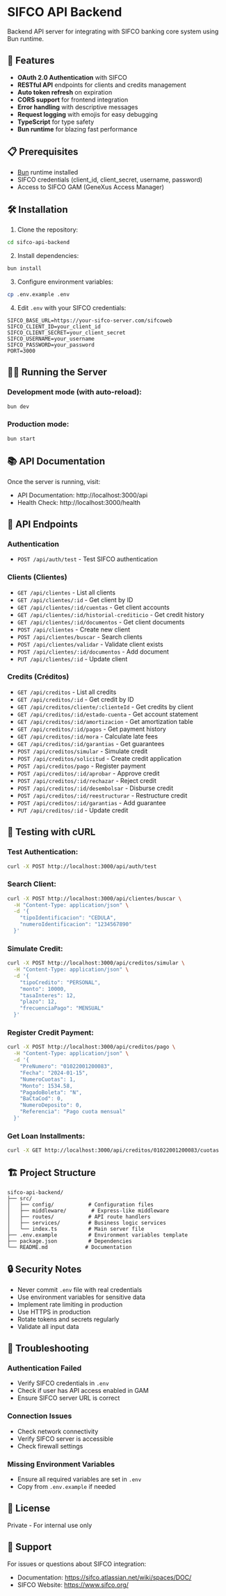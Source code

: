 # SIFCO API Backend

Backend API server for integrating with SIFCO banking core system using Bun runtime.

## 🚀 Features

- **OAuth 2.0 Authentication** with SIFCO
- **RESTful API** endpoints for clients and credits management
- **Auto token refresh** on expiration
- **CORS support** for frontend integration
- **Error handling** with descriptive messages
- **Request logging** with emojis for easy debugging
- **TypeScript** for type safety
- **Bun runtime** for blazing fast performance

## 📋 Prerequisites

- [Bun](https://bun.sh/) runtime installed
- SIFCO credentials (client_id, client_secret, username, password)
- Access to SIFCO GAM (GeneXus Access Manager)

## 🛠️ Installation

1. Clone the repository:
```bash
cd sifco-api-backend
```

2. Install dependencies:
```bash
bun install
```

3. Configure environment variables:
```bash
cp .env.example .env
```

4. Edit `.env` with your SIFCO credentials:
```env
SIFCO_BASE_URL=https://your-sifco-server.com/sifcoweb
SIFCO_CLIENT_ID=your_client_id
SIFCO_CLIENT_SECRET=your_client_secret
SIFCO_USERNAME=your_username
SIFCO_PASSWORD=your_password
PORT=3000
```

## 🏃‍♂️ Running the Server

### Development mode (with auto-reload):
```bash
bun dev
```

### Production mode:
```bash
bun start
```

## 📚 API Documentation

Once the server is running, visit:
- API Documentation: http://localhost:3000/api
- Health Check: http://localhost:3000/health

## 🔗 API Endpoints

### Authentication
- `POST /api/auth/test` - Test SIFCO authentication

### Clients (Clientes)
- `GET /api/clientes` - List all clients
- `GET /api/clientes/:id` - Get client by ID
- `GET /api/clientes/:id/cuentas` - Get client accounts
- `GET /api/clientes/:id/historial-crediticio` - Get credit history
- `GET /api/clientes/:id/documentos` - Get client documents
- `POST /api/clientes` - Create new client
- `POST /api/clientes/buscar` - Search clients
- `POST /api/clientes/validar` - Validate client exists
- `POST /api/clientes/:id/documentos` - Add document
- `PUT /api/clientes/:id` - Update client

### Credits (Créditos)
- `GET /api/creditos` - List all credits
- `GET /api/creditos/:id` - Get credit by ID
- `GET /api/creditos/cliente/:clienteId` - Get credits by client
- `GET /api/creditos/:id/estado-cuenta` - Get account statement
- `GET /api/creditos/:id/amortizacion` - Get amortization table
- `GET /api/creditos/:id/pagos` - Get payment history
- `GET /api/creditos/:id/mora` - Calculate late fees
- `GET /api/creditos/:id/garantias` - Get guarantees
- `POST /api/creditos/simular` - Simulate credit
- `POST /api/creditos/solicitud` - Create credit application
- `POST /api/creditos/pago` - Register payment
- `POST /api/creditos/:id/aprobar` - Approve credit
- `POST /api/creditos/:id/rechazar` - Reject credit
- `POST /api/creditos/:id/desembolsar` - Disburse credit
- `POST /api/creditos/:id/reestructurar` - Restructure credit
- `POST /api/creditos/:id/garantias` - Add guarantee
- `PUT /api/creditos/:id` - Update credit

## 🧪 Testing with cURL

### Test Authentication:
```bash
curl -X POST http://localhost:3000/api/auth/test
```

### Search Client:
```bash
curl -X POST http://localhost:3000/api/clientes/buscar \
  -H "Content-Type: application/json" \
  -d '{
    "tipoIdentificacion": "CEDULA",
    "numeroIdentificacion": "1234567890"
  }'
```

### Simulate Credit:
```bash
curl -X POST http://localhost:3000/api/creditos/simular \
  -H "Content-Type: application/json" \
  -d '{
    "tipoCredito": "PERSONAL",
    "monto": 10000,
    "tasaInteres": 12,
    "plazo": 12,
    "frecuenciaPago": "MENSUAL"
  }'
```

### Register Credit Payment:
```bash
curl -X POST http://localhost:3000/api/creditos/pago \
  -H "Content-Type: application/json" \
  -d '{
    "PreNumero": "01022001200083",
    "Fecha": "2024-01-15",
    "NumeroCuotas": 1,
    "Monto": 1534.58,
    "PagadoBoleta": "N",
    "BaCtaCod": 0,
    "NumeroDeposito": 0,
    "Referencia": "Pago cuota mensual"
  }'
```

### Get Loan Installments:
```bash
curl -X GET http://localhost:3000/api/creditos/01022001200083/cuotas
```

## 🏗️ Project Structure

```
sifco-api-backend/
├── src/
│   ├── config/           # Configuration files
│   ├── middleware/        # Express-like middleware
│   ├── routes/           # API route handlers
│   ├── services/         # Business logic services
│   └── index.ts          # Main server file
├── .env.example          # Environment variables template
├── package.json          # Dependencies
└── README.md            # Documentation
```

## 🔒 Security Notes

- Never commit `.env` file with real credentials
- Use environment variables for sensitive data
- Implement rate limiting in production
- Use HTTPS in production
- Rotate tokens and secrets regularly
- Validate all input data

## 🐛 Troubleshooting

### Authentication Failed
- Verify SIFCO credentials in `.env`
- Check if user has API access enabled in GAM
- Ensure SIFCO server URL is correct

### Connection Issues
- Check network connectivity
- Verify SIFCO server is accessible
- Check firewall settings

### Missing Environment Variables
- Ensure all required variables are set in `.env`
- Copy from `.env.example` if needed

## 📝 License

Private - For internal use only

## 🤝 Support

For issues or questions about SIFCO integration:
- Documentation: https://sifco.atlassian.net/wiki/spaces/DOC/
- SIFCO Website: https://www.sifco.org/
